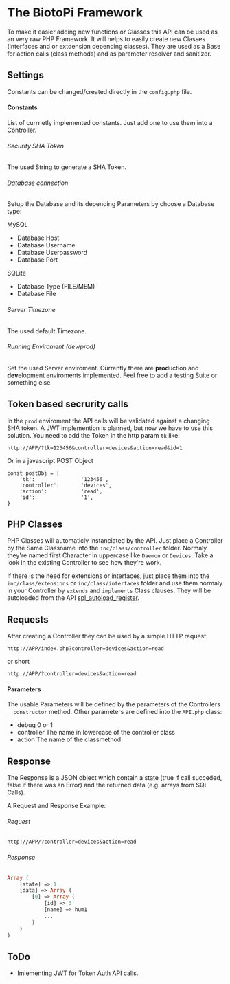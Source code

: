 # The BiotoPi Framework

To make it easier adding new functions or Classes this API can be used as an very raw PHP Framework. It will helps to easily create new Classes (interfaces and or extdension depending classes). They are used as a Base for action calls (class methods) and as parameter resolver and sanitizer.


## Settings

Constants can be changed/created directly in the `config.php` file.

#### Constants

List of currnetly implemented constants. Just add one to use them into a Controller.


###### Security SHA Token

The used String to generate a SHA Token.


###### Database connection

Setup the Database and its depending Parameters by choose a Database type: 

MySQL

*  Database Host
*  Database Username
*  Database Userpassword
*  Database Port

SQLite

*  Database Type (FILE/MEM)
*  Database File


###### Server Timezone

The used default Timezone. 


###### Running Enviroment (dev/prod)

Set the used Server enviroment. Currently there are **prod**uction and **dev**elopment enviroments implemented. Feel free to add a testing Suite or something else.


## Token based secrurity calls

In the `prod` enviroment the API calls will be validated against a changing SHA token. A JWT implemention is planned, but now we have to use this solution. You need to add the Token in the http param `tk` like:

	http://APP/?tk=123456&controller=devices&action=read&id=1

Or in a javascript POST Object

	const postObj = {
		'tk': 				'123456',
		'controller':		'devices',
		'action':			'read',
		'id':				'1',
	}


## PHP Classes

PHP Classes will automaticly instanciated by the API. Just place a Controller by the Same Classname into the `inc/class/controller` folder. Normaly they're named first Character in uppercase like `Daemon` or `Devices`. Take a look in the existing Controller to see how they're work.

If there is the need for extensions or interfaces, just place them into the `inc/class/extensions` or `inc/class/interfaces` folder and use them normaly in your Controller by `extends` and `implements` Class clauses. They will be autoloaded from the API  [spl\_autoload\_register](http://php.net/manual/en/language.oop5.autoload.php).


## Requests

After creating a Controller they can be used by a simple HTTP request:

	http://APP/index.php?controller=devices&action=read
or short

	http://APP/?controller=devices&action=read

#### Parameters

The usable Parameters will be defined by the parameters of the Controllers `__constructor` method. Other parameters are defined into the `API.php` class:

*  debug			0 or 1
*  controller		The name in lowercase of the controller class
*  action			The name of the classmethod



## Response

The Response is a JSON object which contain a state (true if call succeded, false if there was an Error) and the returned data (e.g. arrays from SQL Calls).

A Request and Response Example:

###### Request

```
http://APP/?controller=devices&action=read
```

###### Response

```PHP
Array (
	[state] => 1
	[data] => Array (
		[0] => Array (
			[id] => 3
			[name] => hum1
			...
		)
	)
)
```



## ToDo

*  Imlementing [JWT](https://github.com/firebase/php-jwt) for Token Auth API calls.

